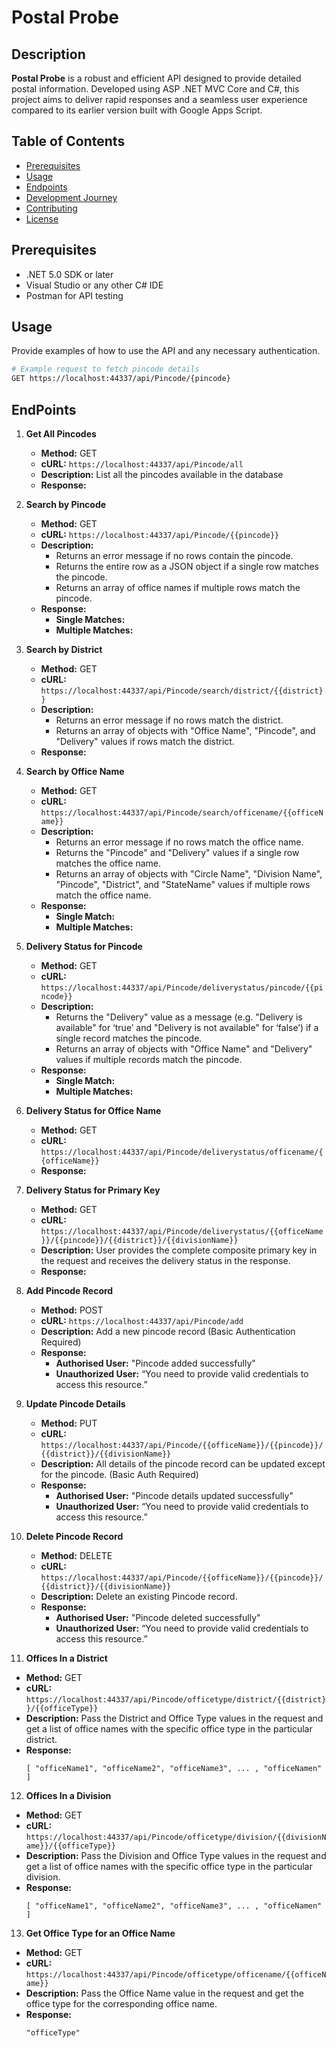 # Postal Probe

## Description
**Postal Probe** is a robust and efficient API designed to provide detailed postal information. Developed using ASP .NET MVC Core and C#, this project aims to deliver rapid responses and a seamless user experience compared to its earlier version built with Google Apps Script.

## Table of Contents
- [Prerequisites](#prerequisites)
- [Usage](#usage)
- [Endpoints](#endpoints)
- [Development Journey](#development-journey)
- [Contributing](#contributing)
- [License](#license)

## Prerequisites
- .NET 5.0 SDK or later
- Visual Studio or any other C# IDE
- Postman for API testing

## Usage
Provide examples of how to use the API and any necessary authentication.

```sh
# Example request to fetch pincode details
GET https://localhost:44337/api/Pincode/{pincode}
```

## EndPoints

1. **Get All Pincodes**
   - **Method:** GET
   - **cURL:** `https://localhost:44337/api/Pincode/all`
   - **Description:** List all the pincodes available in the database
   - **Response:**

2. **Search by Pincode**
   - **Method:** GET
   - **cURL:** `https://localhost:44337/api/Pincode/{{pincode}}`
   - **Description:**
     - Returns an error message if no rows contain the pincode.
     - Returns the entire row as a JSON object if a single row matches the pincode.
     - Returns an array of office names if multiple rows match the pincode.
   - **Response:**
     - **Single Matches:**
     - **Multiple Matches:**

3. **Search by District**
   - **Method:** GET
   - **cURL:** `https://localhost:44337/api/Pincode/search/district/{{district}}`
   - **Description:**
     - Returns an error message if no rows match the district.
     - Returns an array of objects with "Office Name", "Pincode", and "Delivery" values if rows match the district.
   - **Response:**

4. **Search by Office Name**
   - **Method:** GET
   - **cURL:** `https://localhost:44337/api/Pincode/search/officename/{{officeName}}`
   - **Description:**
     - Returns an error message if no rows match the office name.
     - Returns the "Pincode" and "Delivery" values if a single row matches the office name.
     - Returns an array of objects with "Circle Name", "Division Name", "Pincode", "District", and "StateName" values if multiple rows match the office name.
   - **Response:**
     - **Single Match:**
     - **Multiple Matches:**

5. **Delivery Status for Pincode**
   - **Method:** GET
   - **cURL:** `https://localhost:44337/api/Pincode/deliverystatus/pincode/{{pincode}}`
   - **Description:**
     - Returns the "Delivery" value as a message (e.g. "Delivery is available" for ‘true’ and "Delivery is not available" for ‘false’) if a single record matches the pincode.
     - Returns an array of objects with "Office Name" and "Delivery" values if multiple records match the pincode.
   - **Response:**
     - **Single Match:**
     - **Multiple Matches:**

6. **Delivery Status for Office Name**
   - **Method:** GET
   - **cURL:** `https://localhost:44337/api/Pincode/deliverystatus/officename/{{officeName}}`
   - **Response:**

7. **Delivery Status for Primary Key**
   - **Method:** GET
   - **cURL:** `https://localhost:44337/api/Pincode/deliverystatus/{{officeName}}/{{pincode}}/{{district}}/{{divisionName}}`
   - **Description:** User provides the complete composite primary key in the request and receives the delivery status in the response.
   - **Response:**

8. **Add Pincode Record**
   - **Method:** POST
   - **cURL:** `https://localhost:44337/api/Pincode/add`
   - **Description:** Add a new pincode record (Basic Authentication Required)
   - **Response:**
     - **Authorised User:** "Pincode added successfully"
     - **Unauthorized User:** “You need to provide valid credentials to access this resource.”

9. **Update Pincode Details**
   - **Method:** PUT
   - **cURL:** `https://localhost:44337/api/Pincode/{{officeName}}/{{pincode}}/{{district}}/{{divisionName}}`
   - **Description:** All details of the pincode record can be updated except for the pincode. (Basic Auth Required)
   - **Response:**
     - **Authorised User:** "Pincode details updated successfully"
     - **Unauthorized User:** “You need to provide valid credentials to access this resource.”

10. **Delete Pincode Record**
    - **Method:** DELETE
    - **cURL:** `https://localhost:44337/api/Pincode/{{officeName}}/{{pincode}}/{{district}}/{{divisionName}}`
    - **Description:** Delete an existing Pincode record.
    - **Response:**
      - **Authorised User:** "Pincode deleted successfully"
      - **Unauthorized User:** “You need to provide valid credentials to access this resource.”

11. **Offices In a District**
   - **Method:** GET
   - **cURL:** `https://localhost:44337/api/Pincode/officetype/district/{{district}}/{{officeType}}`
   - **Description:** Pass the District and Office Type values in the request and get a list of office names with the specific office type in the particular district.
   - **Response:** 
     ```
     [ "officeName1", "officeName2", "officeName3", ... , "officeNamen" ]
     ```

12. **Offices In a Division**
   - **Method:** GET
   - **cURL:** `https://localhost:44337/api/Pincode/officetype/division/{{divisionName}}/{{officeType}}`
   - **Description:** Pass the Division and Office Type values in the request and get a list of office names with the specific office type in the particular division.
   - **Response:** 
     ```
     [ "officeName1", "officeName2", "officeName3", ... , "officeNamen" ]
     ```

13. **Get Office Type for an Office Name**
   - **Method:** GET
   - **cURL:** `https://localhost:44337/api/Pincode/officetype/officename/{{officeName}}`
   - **Description:** Pass the Office Name value in the request and get the office type for the corresponding office name.
   - **Response:** 
     ```
     "officeType"
     ```

